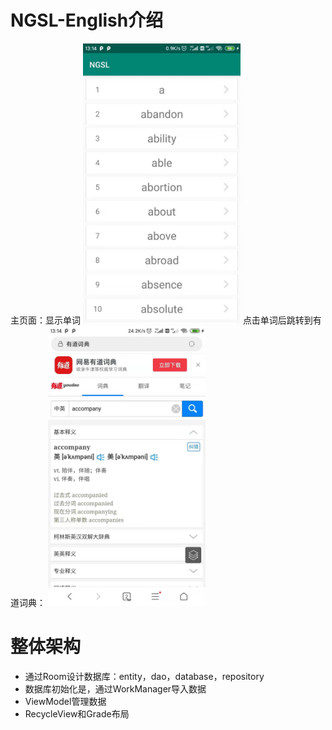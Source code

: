 # NGSL-English介绍
 主页面：显示单词
 <img src="https://github.com/YDDUONG/NGSL-English/blob/master/image/main.jpg" width="50%"/>
 点击单词后跳转到有道词典：
  <img src="https://github.com/YDDUONG/NGSL-English/blob/master/image/another.jpg" width="50%"/>
# 整体架构
* 通过Room设计数据库：entity，dao，database，repository
* 数据库初始化是，通过WorkManager导入数据
* ViewModel管理数据
* RecycleView和Grade布局
